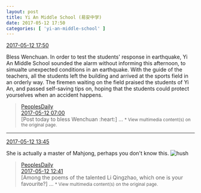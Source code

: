 ```yaml
---
layout: post
title: Yi An Middle School (易安中学)
date: 2017-05-12 17:50
categories: [ 'yi-an-middle-school' ]
---
```


<div class="weibo-info">
  <a href="http://weibo.com/6074218720/F2MJ5iNEJ">2017-05-12 17:50</a>
</div>

Bless Wenchuan. In order to test the students' response in earthquake, Yi An Middle School sounded the alarm without informing this afternoon, to simualte unexpected conditions in an earthquake. With the guide of the teachers, all the students left the building and arrived at the sports field in an orderly way. The firemen waiting on the field praised the students of Yi An, and passed self-saving tips on, hoping that the students could protect yourselves when an accident happens.

<!-- more -->

> <div class="weibo-post-name">
>   <a href="http://weibo.com/rmrb">PeoplesDaily</a>
> </div>
> <div class="weibo-info">
>   <a href="http://weibo.com/2803301701/F2It04UwO">2017-05-12 07:00</a>
> </div>
> [Post today to bless Wenchuan :heart:] …  
> <small>* View multimedia content(s) on the original page.</small>

---

<div class="weibo-info">
  <a href="http://weibo.com/6074218720/F2L7wcagJ">2017-05-12 13:45</a>
</div>

She is actually a master of Mahjong, perhaps you don't know this. ![hush](http://img.t.sinajs.cn/t4/appstyle/expression/ext/normal/a6/x_org.gif)

> <div class="weibo-post-name">
>   <a href="http://weibo.com/rmrb">PeoplesDaily</a>
> </div>
> <div class="weibo-info">
>   <a href="http://weibo.com/2803301701/F2KHv3kW0">2017-05-12 12:41</a>
> </div>
> [Among the poems of the talented Li Qingzhao, which one is your favourite?] …  
> <small>* View multimedia content(s) on the original page.</small>
